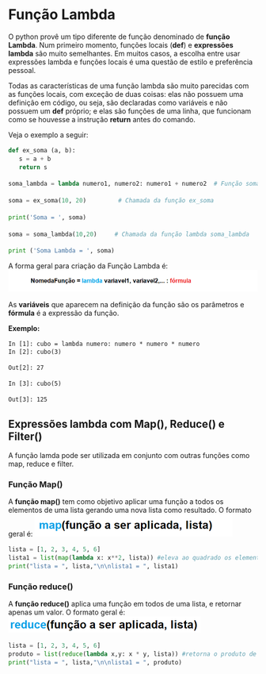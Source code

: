 # Função Lambda

O python provê um tipo diferente de função denominado de **função Lambda**. Num primeiro momento, funções locais (**def**) e **expressões lambda** são muito semelhantes. Em muitos casos, a escolha entre usar expressões lambda e funções locais é uma questão de estilo e preferência pessoal.

Todas as características de uma função lambda são muito parecidas com as funções locais, com exceção de duas coisas: elas não possuem uma definição em código, ou seja, são declaradas como variáveis e não possuem um **def** próprio; e elas são funções de uma linha, que funcionam como se houvesse a instrução **return** antes do comando.

Veja o exemplo a seguir:

``` python runnable
def ex_soma (a, b):
   s = a + b
   return s
   
soma_lambda = lambda numero1, numero2: numero1 + numero2  # Função soma escrita como Função Lambda

soma = ex_soma(10, 20)         # Chamada da função ex_soma

print('Soma = ', soma)

soma = soma_lambda(10,20)     # Chamada da função lambda soma_lambda

print ('Soma Lambda = ', soma)
```
A forma geral para criação da Função Lambda é:
![funcao](/imagens/lambda.png)

As **variáveis** que aparecem na definição da função são os parâmetros e **fórmula** é a expressão da função.

 <b> Exemplo:  </b>
```
In [1]: cubo = lambda numero: numero * numero * numero
In [2]: cubo(3)

Out[2]: 27

In [3]: cubo(5)

Out[3]: 125
```
## <b>Expressões lambda com Map(), Reduce() e Filter()</b>
A função lamda pode ser utilizada em conjunto com outras funções como map, reduce e filter. 

### <b>Função Map()</b>
A **função map()** tem como objetivo aplicar uma função a todos os elementos de uma lista gerando uma nova lista como resultado.
O formato geral é:
![funcao](/imagens/map.png)
``` python runnable
lista = [1, 2, 3, 4, 5, 6]
lista1 = list(map(lambda x: x**2, lista)) #eleva ao quadrado os elementos de lista para criar lista1
print("lista = ", lista,"\n\nlista1 = ", lista1)
```
### <b>Função reduce()</b>
A **função reduce()** aplica uma função em todos de uma lista, e retornar apenas um valor.
O formato geral é:
![funcao](/imagens/reduce.png)
``` python runnable
lista = [1, 2, 3, 4, 5, 6]
produto = list(reduce(lambda x,y: x * y, lista)) #retorna o produto de todos os elemento de lista
print("lista = ", lista,"\n\nlista1 = ", produto)
```
